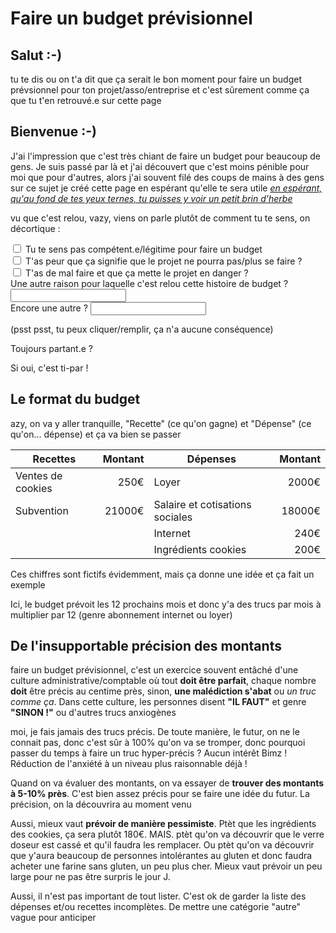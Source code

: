 # Faire un budget prévisionnel

## Salut :-)

tu te dis ou on t'a dit que ça serait le bon moment pour faire un budget prévsionnel pour ton projet/asso/entreprise
et c'est sûrement comme ça que tu t'en retrouvé.e sur cette page


## Bienvenue :-)

J'ai l'impression que c'est très chiant de faire un budget pour beaucoup de gens. Je suis passé par là et j'ai découvert que c'est moins pénible pour moi que pour d'autres, alors j'ai souvent filé des coups de mains à des gens sur ce sujet
je créé cette page en espérant qu'elle te sera utile
*[en espérant, qu'au fond de tes yeux ternes, tu puisses y voir un petit brin d'herbe](https://www.youtube.com/watch?v=VZmhy69tNVw)*

vu que c'est relou, vazy, viens on parle plutôt de comment tu te sens, on décortique :

<label><input type=checkbox> Tu te sens pas compétent.e/légitime pour faire un budget</label><br>
<label><input type=checkbox> T'as peur que ça signifie que le projet ne pourra pas/plus se faire ?</label><br>
<label><input type=checkbox> T'as de mal faire et que ça mette le projet en danger ?</label><br>
<label>Une autre raison pour laquelle c'est relou cette histoire de budget ? <input type=text></label><br>
<label>Encore une autre ? <input type=text></label><br>

(psst psst, tu peux cliquer/remplir, ça n'a aucune conséquence)

Toujours partant.e ?

Si oui, c'est ti-par !


## Le format du budget

azy, on va y aller tranquille, "Recette" (ce qu'on gagne) et "Dépense" (ce qu'on... dépense) et ça va bien se passer

<!-- https://www.tablesgenerator.com/markdown_tables -->

| **Recettes**      | Montant | **Dépenses**                    | Montant |
|-------------------|--------:|---------------------------------|--------:|
| Ventes de cookies |    250€ | Loyer                           |   2000€ |
| Subvention        |  21000€ | Salaire et cotisations sociales |  18000€ |
|                   |         | Internet                        |    240€ |
|                   |         | Ingrédients cookies             |    200€ |

Ces chiffres sont fictifs évidemment, mais ça donne une idée et ça fait un exemple

Ici, le budget prévoit les 12 prochains mois et donc y'a des trucs par mois à multiplier par 12 (genre abonnement internet ou loyer)


## De l'insupportable précision des montants

faire un budget prévisionnel, c'est un exercice souvent entâché d'une culture administrative/comptable où tout **doit être parfait**, chaque nombre **doit** être précis au centime près, sinon, **une malédiction s'abat** ou *un truc comme ça*. Dans cette culture, les personnes disent **"IL FAUT"** et genre **"SINON !"** ou d'autres trucs anxiogènes

moi, je fais jamais des trucs précis. De toute manière, le futur, on ne le connait pas, donc c'est sûr à 100% qu'on va se tromper, donc pourquoi passer du temps à faire un truc hyper-précis ? Aucun intérêt
Bimz ! Réduction de l'anxiété à un niveau plus raisonnable déjà !

Quand on va évaluer des montants, on va essayer de **trouver des montants à 5-10% près**. C'est bien assez précis pour se faire une idée du futur. La précision, on la découvrira au moment venu

Aussi, mieux vaut **prévoir de manière pessimiste**. Ptèt que les ingrédients des cookies, ça sera plutôt 180€. MAIS. ptèt qu'on va découvrir que le verre doseur est cassé et qu'il faudra les remplacer. Ou ptèt qu'on va découvrir que y'aura beaucoup de personnes intolérantes au gluten et donc faudra acheter une farine sans gluten, un peu plus cher. Mieux vaut prévoir un peu large pour ne pas être surpris le jour J.

Aussi, il n'est pas important de tout lister. C'est ok de garder la liste des dépenses et/ou recettes incomplètes. De mettre une catégorie "autre" vague pour anticiper



